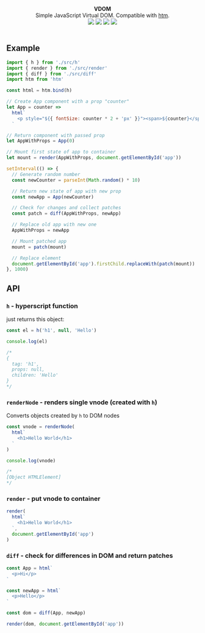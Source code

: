  <p align="center">
  <b>VDOM</b><br />
 Simple JavaScript Virtual DOM. Compatible with <a href="https://github.com/developit/htm">htm</a>.
  <br />
    <img src="https://cdn.rawgit.com/LunaGao/BlessYourCodeTag/master/tags/unicorn.svg" />
    <img src="https://img.shields.io/github/languages/top/talentlessguy/vdom" />
    <a href="https://twitter.com/v1rtl"><img src="https://img.shields.io/twitter/follow/v1rtl?style=social" /></a>
    <a href="https://dev.to/talentlessguy/my-experience-writing-virtual-dom-8bn"><img src="https://img.shields.io/badge/DEV-Article-black?style=flat-square" /></a>
  <br><br>
  </p>

## Example

```js
import { h } from './src/h'
import { render } from './src/render'
import { diff } from './src/diff'
import htm from 'htm'

const html = htm.bind(h)

// Create App component with a prop "counter"
let App = counter =>
  html`
    <p style="${{ fontSize: counter * 2 + 'px' }}"><span>${counter}</span></p>
  `

// Return component with passed prop
let AppWithProps = App(0)

// Mount first state of app to container
let mount = render(AppWithProps, document.getElementById('app'))

setInterval(() => {
  // Generate random number
  const newCounter = parseInt(Math.random() * 10)

  // Return new state of app with new prop
  const newApp = App(newCounter)

  // Check for changes and collect patches
  const patch = diff(AppWithProps, newApp)

  // Replace old app with new one
  AppWithProps = newApp

  // Mount patched app
  mount = patch(mount)

  // Replace element
  document.getElementById('app').firstChild.replaceWith(patch(mount))
}, 1000)
```

## API

### `h` - hyperscript function

just returns this object:

```js
const el = h('h1', null, 'Hello')

console.log(el)

/*
{
  tag: 'h1',
  props: null,
  children: 'Hello'
}
*/
```

### `renderNode` - renders single vnode (created with `h`)

Converts objects created by `h` to DOM nodes

```js
const vnode = renderNode(
  html`
    <h1>Hello World</h1>
  `
)

console.log(vnode)

/*
[Object HTMLElement]
*/
```

### `render` - put vnode to container

```js
render(
  html`
    <h1>Hello World</h1>
  `,
  document.getElementById('app')
)
```

### `diff` - check for differences in DOM and return patches

```js
const App = html`
  <p>Hi</p>
`

const newApp = html`
  <p>Hello</p>
`

const dom = diff(App, newApp)

render(dom, document.getElementById('app'))
```
